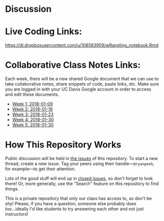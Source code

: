 Discussion
==========

# Live Coding Links:

https://dl.dropboxusercontent.com/u/108583959/wRangling_notebook.Rmd

# Collaborative Class Notes Links:

Each week, there will be a new shared Google document that we can use to take collaborative notes, share snippets of code, paste links, etc. Make sure you are logged in with your UC Davis Google account in order to access and edit these documents.

- [Week 1: 2018-01-09](https://docs.google.com/a/ucdavis.edu/document/d/1BuqJQtjQBVQVJACWZQQreh6q25rOp2-ZNdTjlWhtfBg/edit?usp=sharing)
- [Week 2: 2018-01-16](https://docs.google.com/a/ucdavis.edu/document/d/1zFIADrANfJh-k64l6KAqMTPYg7q_QQ2nc_K1BJIKOaE/edit?usp=sharing)
- [Week 3: 2018-01-23](https://docs.google.com/a/ucdavis.edu/document/d/142D0uAKe5GnWK-15-axrOvotz9pXtVmni04vXKbsB6E/edit?usp=sharing)
- [Week 4: 2018-01-30](https://docs.google.com/a/ucdavis.edu/document/d/10Ahh6zsbCOnuoQ0VsbLz4YZU_iwNobjZEQhsSVNS_KU/edit?usp=sharing)
- [Week 5: 2018-01-30](https://docs.google.com/a/ucdavis.edu/document/d/1oBb6CtOC-MpBmMtWKnG-H4aDJuQ297IKGQxY4juYx9A/edit?usp=sharing)

# How This Repository Works
Public discussion will be held in [the issues][] of this repository. To start a new thread, create a new issue. Tag your peers using their handle—`@ryanpeek`, for example—to get their attention.

[the issues]: https://github.com/gge-ucd/Discussion/issues

Lots of the good stuff will end up in [closed issues](https://github.com/gge-ucd/Discussion/issues?q=is%3Aissue+is%3Aclosed), so don't forget to look there! Or, more generally, use the "Search" feature on this repository to find things.

This is a private repository that only our class has access to, so don't be shy! Please, if you have a question, someone else probably does too...ideally I'd like students to try answering each other and not just instructors!
